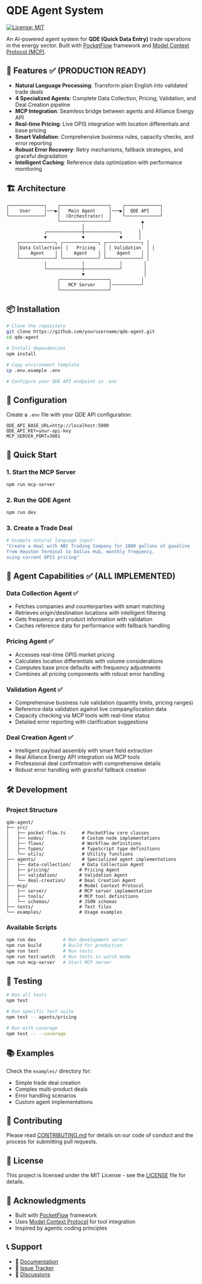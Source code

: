# QDE Agent System

[![License: MIT](https://img.shields.io/badge/License-MIT-yellow.svg)](https://opensource.org/licenses/MIT)

An AI-powered agent system for **QDE (Quick Data Entry)** trade operations in the energy sector. Built with [PocketFlow](https://github.com/The-Pocket/PocketFlow-Typescript) framework and [Model Context Protocol (MCP)](https://github.com/anthropics/mcp).

## 🚀 Features ✅ (PRODUCTION READY)

- **Natural Language Processing**: Transform plain English into validated trade deals
- **4 Specialized Agents**: Complete Data Collection, Pricing, Validation, and Deal Creation pipeline
- **MCP Integration**: Seamless bridge between agents and Alliance Energy API
- **Real-time Pricing**: Live OPIS integration with location differentials and base pricing
- **Smart Validation**: Comprehensive business rules, capacity checks, and error reporting
- **Robust Error Recovery**: Retry mechanisms, fallback strategies, and graceful degradation
- **Intelligent Caching**: Reference data optimization with performance monitoring

## 🏗️ Architecture

```
┌─────────────┐    ┌──────────────────┐    ┌─────────────┐
│    User     │───▶│   Main Agent     │───▶│  QDE API    │
└─────────────┘    │  (Orchestrator)  │    └─────────────┘
                   └──────────────────┘           ▲
                            │                     │
              ┌─────────────┼─────────────┐      │
              ▼             ▼             ▼      │
    ┌─────────────┐ ┌─────────────┐ ┌─────────────┐ │
    │Data Collection│ │   Pricing   │ │ Validation  │ │
    │    Agent    │ │    Agent    │ │    Agent    │ │
    └─────────────┘ └─────────────┘ └─────────────┘ │
              │             │             │        │
              └─────────────┼─────────────┘        │
                            ▼                      │
                   ┌──────────────────┐           │
                   │   MCP Server     │───────────┘
                   └──────────────────┘
```

## 📦 Installation

```bash
# Clone the repository
git clone https://github.com/yourusername/qde-agent.git
cd qde-agent

# Install dependencies
npm install

# Copy environment template
cp .env.example .env

# Configure your QDE API endpoint in .env
```

## 🔧 Configuration

Create a `.env` file with your QDE API configuration:

```env
QDE_API_BASE_URL=http://localhost:5000
QDE_API_KEY=your-api-key
MCP_SERVER_PORT=3001
```

## 🚀 Quick Start

### 1. Start the MCP Server

```bash
npm run mcp-server
```

### 2. Run the QDE Agent

```bash
npm run dev
```

### 3. Create a Trade Deal

```bash
# Example natural language input:
"Create a deal with ABC Trading Company for 1000 gallons of gasoline 
from Houston Terminal to Dallas Hub, monthly frequency, 
using current OPIS pricing"
```

## 🤖 Agent Capabilities ✅ (ALL IMPLEMENTED)

### Data Collection Agent ✅
- Fetches companies and counterparties with smart matching
- Retrieves origin/destination locations with intelligent filtering  
- Gets frequency and product information with validation
- Caches reference data for performance with fallback handling

### Pricing Agent ✅
- Accesses real-time OPIS market pricing
- Calculates location differentials with volume considerations
- Computes base price defaults with frequency adjustments
- Combines all pricing components with robust error handling

### Validation Agent ✅
- Comprehensive business rule validation (quantity limits, pricing ranges)
- Reference data validation against live company/location data
- Capacity checking via MCP tools with real-time status
- Detailed error reporting with clarification suggestions

### Deal Creation Agent ✅
- Intelligent payload assembly with smart field extraction
- Real Alliance Energy API integration via MCP tools
- Professional deal confirmation with comprehensive details
- Robust error handling with graceful fallback creation

## 🛠️ Development

### Project Structure

```
qde-agent/
├── src/
│   ├── pocket-flow.ts      # PocketFlow core classes
│   ├── nodes/              # Custom node implementations
│   ├── flows/              # Workflow definitions
│   ├── types/              # TypeScript type definitions
│   └── utils/              # Utility functions
├── agents/                 # Specialized agent implementations
│   ├── data-collection/    # Data Collection Agent
│   ├── pricing/           # Pricing Agent
│   ├── validation/        # Validation Agent
│   └── deal-creation/     # Deal Creation Agent
├── mcp/                   # Model Context Protocol
│   ├── server/            # MCP server implementation
│   ├── tools/             # MCP tool definitions
│   └── schemas/           # JSON schemas
├── tests/                 # Test files
└── examples/              # Usage examples
```

### Available Scripts

```bash
npm run dev          # Run development server
npm run build        # Build for production
npm run test         # Run tests
npm run test:watch   # Run tests in watch mode
npm run mcp-server   # Start MCP server
```

## 🧪 Testing

```bash
# Run all tests
npm test

# Run specific test suite
npm test -- agents/pricing

# Run with coverage
npm test -- --coverage
```

## 📚 Examples

Check the `examples/` directory for:
- Simple trade deal creation
- Complex multi-product deals
- Error handling scenarios
- Custom agent implementations

## 🤝 Contributing

Please read [CONTRIBUTING.md](CONTRIBUTING.md) for details on our code of conduct and the process for submitting pull requests.

## 📄 License

This project is licensed under the MIT License - see the [LICENSE](LICENSE) file for details.

## 🙏 Acknowledgments

- Built with [PocketFlow](https://github.com/The-Pocket/PocketFlow-Typescript) framework
- Uses [Model Context Protocol](https://github.com/anthropics/mcp) for tool integration
- Inspired by agentic coding principles

## 📞 Support

- 📖 [Documentation](./docs/)
- 🐛 [Issue Tracker](https://github.com/yourusername/qde-agent/issues)
- 💬 [Discussions](https://github.com/yourusername/qde-agent/discussions)